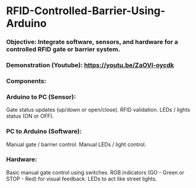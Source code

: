 # RFID-Controlled-Barrier-Using-Arduino
### Objective: Integrate software, sensors, and hardware for a controlled RFID gate or barrier system.
### Demonstration (Youtube): https://youtu.be/ZaOVl-oycdk

### Components:

### Arduino to PC (Sensor):
Gate status updates (up/down or open/close). RFID validation.
LEDs / lights status (ON or OFF).

### PC to Arduino (Software):
Manual gate / barrier control.
Manual LEDs / light control. 

### Hardware:
Basic manual gate control using switches. 
RGB indicators (GO - Green or STOP - Red) for visual feedback.
LEDs to act like street lights. 
